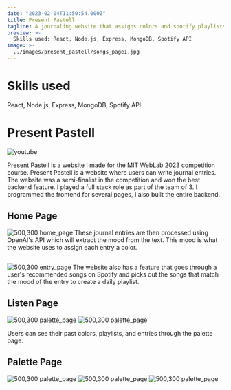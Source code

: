```yaml
---
date: "2023-02-04T11:50:54.000Z"
title: Present Pastell
tagline: A journaling website that assigns colors and spotify playlists to your journal entries based on the mood.
preview: >-
  Skills used: React, Node.js, Express, MongoDB, Spotify API
image: >-
  ../images/present_pastell/songs_page1.jpg
---
```


# Skills used

React, Node.js, Express, MongoDB, Spotify API

# Present Pastell

![youtube](5_1bPEkWdbg?si=SIqUUKZzlkK3E2-R)

Present Pastell is a website I made for the MIT WebLab 2023 competition course. Present Pastell is a website where users can write journal entries. The website was a semi-finalist in the competition and won the best backend feature. I played a full stack role as part of the team of 3. I programmed the frontend for several pages, I also built the entire backend.

## Home Page

![500,300 home_page](../images/present_pastell/home_page.jpg)
These journal entries are then processed using OpenAI's API which will extract the mood from the text. This mood is what the website uses to assign each entry a color.

##

![500,300 entry_page](../images/present_pastell/journal_page.jpg)
The website also has a feature that goes through a user's recommended songs on Spotify and picks out the songs that match the mood of the entry to create a daily playlist.

## Listen Page

![500,300 palette_page](../images/present_pastell/listen_page.jpg)
![500,300 palette_page](../images/present_pastell/listen_page2.jpg)

Users can see their past colors, playlists, and entries through the palette page.

## Palette Page

![500,300 palette_page](../images/present_pastell/pallette_page.jpg)
![500,300 palette_page](../images/present_pastell/songs_page1.jpg)
![500,300 palette_page](../images/present_pastell/songs_page2.jpg)
